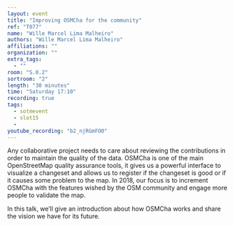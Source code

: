 ```yaml
---
layout: event
title: "Improving OSMCha for the community"
ref: "T077"
name: "Wille Marcel Lima Malheiro"
authors: "Wille Marcel Lima Malheiro"
affiliations: ""
organization: ""
extra_tags:
  - ""
room: "S.0.2"
sortroom: "2"
length: "30 minutes"
time: "Saturday 17:10"
recording: true
tags:
  - sotmevent
  - slot15
  - 
youtube_recording: "b2_njRGmFO0"
---
```

Any collaborative project needs to care about reviewing the contributions in order to maintain the quality of the data. OSMCha is one of the main OpenStreetMap quality assurance tools, it gives us a powerful interface to visualize a changeset and allows us to register if the changeset is good or if it causes some problem to the map. In 2018, our focus is to increment OSMCha with the features wished by the OSM community and engage more people to validate the map.

In this talk, we’ll give an introduction about how OSMCha works and share the vision we have for its future.